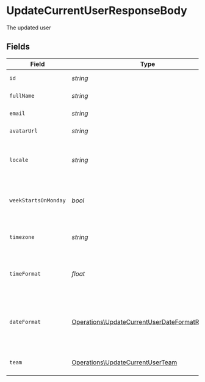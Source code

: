 # UpdateCurrentUserResponseBody

The updated user


## Fields

| Field                                                                                                            | Type                                                                                                             | Required                                                                                                         | Description                                                                                                      | Example                                                                                                          |
| ---------------------------------------------------------------------------------------------------------------- | ---------------------------------------------------------------------------------------------------------------- | ---------------------------------------------------------------------------------------------------------------- | ---------------------------------------------------------------------------------------------------------------- | ---------------------------------------------------------------------------------------------------------------- |
| `id`                                                                                                             | *string*                                                                                                         | :heavy_check_mark:                                                                                               | Unique identifier of the user                                                                                    | 123e4567-e89b-12d3-a456-426614174000                                                                             |
| `fullName`                                                                                                       | *string*                                                                                                         | :heavy_check_mark:                                                                                               | Full name of the user                                                                                            | Jane Doe                                                                                                         |
| `email`                                                                                                          | *string*                                                                                                         | :heavy_check_mark:                                                                                               | Email address of the user                                                                                        | jane.doe@acme.com                                                                                                |
| `avatarUrl`                                                                                                      | *string*                                                                                                         | :heavy_check_mark:                                                                                               | URL to the user's avatar image                                                                                   | https://cdn.midday.ai/avatars/jane-doe.jpg                                                                       |
| `locale`                                                                                                         | *string*                                                                                                         | :heavy_check_mark:                                                                                               | User's preferred locale for internationalization (language and region)                                           | en-US                                                                                                            |
| `weekStartsOnMonday`                                                                                             | *bool*                                                                                                           | :heavy_check_mark:                                                                                               | Whether the user's calendar week starts on Monday (true) or Sunday (false)                                       | true                                                                                                             |
| `timezone`                                                                                                       | *string*                                                                                                         | :heavy_check_mark:                                                                                               | User's timezone identifier in IANA Time Zone Database format                                                     | America/New_York                                                                                                 |
| `timeFormat`                                                                                                     | *float*                                                                                                          | :heavy_check_mark:                                                                                               | User's preferred time format: 12 for 12-hour format, 24 for 24-hour format                                       | 24                                                                                                               |
| `dateFormat`                                                                                                     | [Operations\UpdateCurrentUserDateFormatResponse](../../Models/Operations/UpdateCurrentUserDateFormatResponse.md) | :heavy_check_mark:                                                                                               | User's preferred date format. Available options: 'dd/MM/yyyy', 'MM/dd/yyyy', 'yyyy-MM-dd', 'dd.MM.yyyy'          | yyyy-MM-dd                                                                                                       |
| `team`                                                                                                           | [Operations\UpdateCurrentUserTeam](../../Models/Operations/UpdateCurrentUserTeam.md)                             | :heavy_check_mark:                                                                                               | Team information that the user belongs to                                                                        |                                                                                                                  |
